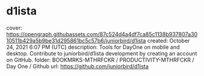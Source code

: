 # d1ista

cover: https://opengraph.githubassets.com/87c524d4a4df7ca85c1138b937807a3010511b429a5b9be31d295861bc5c57b6/juniorbird/d1ista
created: October 24, 2021 6:07 PM (UTC)
description: Tools for DayOne on mobile and desktop. Contribute to juniorbird/d1ista development by creating an account on GitHub.
folder: BOOKMRKS-MTHRFCKR / PRODUCTIVITY-MTHRFCKR / Day One / Github
url: https://github.com/juniorbird/d1ista